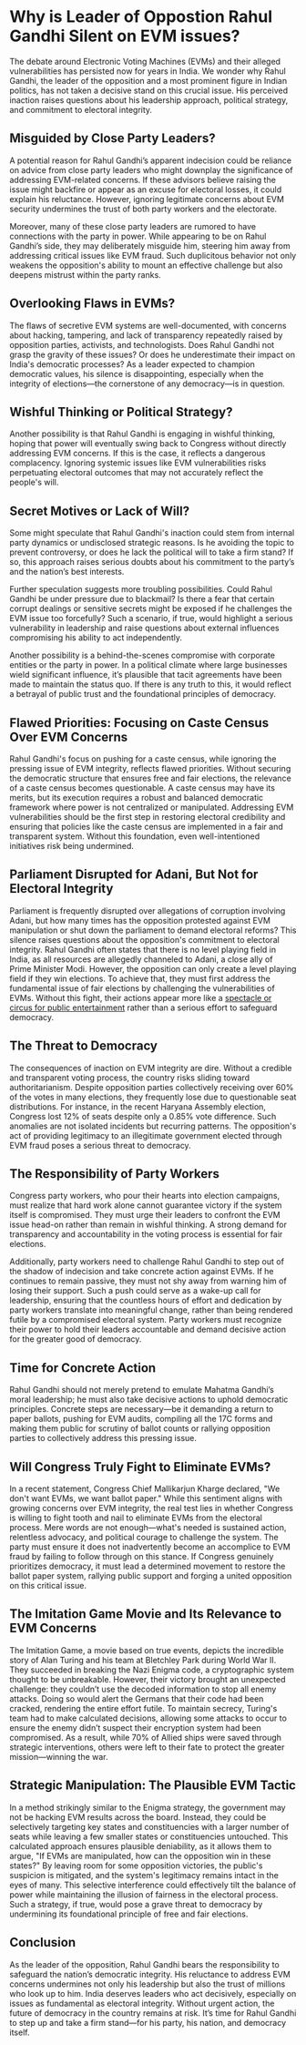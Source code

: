 # Why is Leader of Oppostion Rahul Gandhi Silent on EVM issues?


The debate around Electronic Voting Machines (EVMs) and their alleged vulnerabilities has persisted now for years in India. We wonder why Rahul Gandhi, the leader of the opposition and a most prominent figure in Indian politics, has not taken a decisive stand on this crucial issue. His perceived inaction raises questions about his leadership approach, political strategy, and commitment to electoral integrity.

## Misguided by Close Party Leaders?

A potential reason for Rahul Gandhi’s apparent indecision could be reliance on advice from close party leaders who might downplay the significance of addressing EVM-related concerns. If these advisors believe raising the issue might backfire or appear as an excuse for electoral losses, it could explain his reluctance. However, ignoring legitimate concerns about EVM security undermines the trust of both party workers and the electorate.

Moreover, many of these close party leaders are rumored to have connections with the party in power. While appearing to be on Rahul Gandhi’s side, they may deliberately misguide him, steering him away from addressing critical issues like EVM fraud. Such duplicitous behavior not only weakens the opposition's ability to mount an effective challenge but also deepens mistrust within the party ranks.

## Overlooking Flaws in EVMs?

The flaws of secretive EVM systems are well-documented, with concerns about hacking, tampering, and lack of transparency repeatedly raised by opposition parties, activists, and technologists. Does Rahul Gandhi not grasp the gravity of these issues? Or does he underestimate their impact on India's democratic processes? As a leader expected to champion democratic values, his silence is disappointing, especially when the integrity of elections—the cornerstone of any democracy—is in question.

## Wishful Thinking or Political Strategy?

Another possibility is that Rahul Gandhi is engaging in wishful thinking, hoping that power will eventually swing back to Congress without directly addressing EVM concerns. If this is the case, it reflects a dangerous complacency. Ignoring systemic issues like EVM vulnerabilities risks perpetuating electoral outcomes that may not accurately reflect the people's will.

## Secret Motives or Lack of Will?

Some might speculate that Rahul Gandhi's inaction could stem from internal party dynamics or undisclosed strategic reasons. Is he avoiding the topic to prevent controversy, or does he lack the political will to take a firm stand? If so, this approach raises serious doubts about his commitment to the party’s and the nation’s best interests.

Further speculation suggests more troubling possibilities. Could Rahul Gandhi be under pressure due to blackmail? Is there a fear that certain corrupt dealings or sensitive secrets might be exposed if he challenges the EVM issue too forcefully? Such a scenario, if true, would highlight a serious vulnerability in leadership and raise questions about external influences compromising his ability to act independently.

Another possibility is a behind-the-scenes compromise with corporate entities or the party in power. In a political climate where large businesses wield significant influence, it’s plausible that tacit agreements have been made to maintain the status quo. If there is any truth to this, it would reflect a betrayal of public trust and the foundational principles of democracy.

## Flawed Priorities: Focusing on Caste Census Over EVM Concerns

Rahul Gandhi's focus on pushing for a caste census, while ignoring the pressing issue of EVM integrity, reflects flawed priorities. Without securing the democratic structure that ensures free and fair elections, the relevance of a caste census becomes questionable. A caste census may have its merits, but its execution requires a robust and balanced democratic framework where power is not centralized or manipulated. Addressing EVM vulnerabilities should be the first step in restoring electoral credibility and ensuring that policies like the caste census are implemented in a fair and transparent system. Without this foundation, even well-intentioned initiatives risk being undermined.

## Parliament Disrupted for Adani, But Not for Electoral Integrity

Parliament is frequently disrupted over allegations of corruption involving Adani, but how many times has the opposition protested against EVM manipulation or shut down the parliament to demand electoral reforms? This silence raises questions about the opposition's commitment to electoral integrity. Rahul Gandhi often states that there is no level playing field in India, as all resources are allegedly channeled to Adani, a close ally of Prime Minister Modi. However, the opposition can only create a level playing field if they win elections. To achieve that, they must first address the fundamental issue of fair elections by challenging the vulnerabilities of EVMs. Without this fight, their actions appear more like a [spectacle or circus for public entertainment](https://42683ff2b1a2ac5ad2fef0ee01995d78.ipfs.4everland.link/ipfs/bafybeifkhqxrbebc36rr7t3qbvxahewgo4u7xhg2llzuf3abvhhjttmihq) rather than a serious effort to safeguard democracy.

## The Threat to Democracy

The consequences of inaction on EVM integrity are dire. Without a credible and transparent voting process, the country risks sliding toward authoritarianism. Despite opposition parties collectively receiving over 60% of the votes in many elections, they frequently lose due to questionable seat distributions. For instance, in the recent Haryana Assembly election, Congress lost 12% of seats despite only a 0.85% vote difference. Such anomalies are not isolated incidents but recurring patterns. The opposition's act of providing legitimacy to an illegitimate government elected through EVM fraud poses a serious threat to democracy.

## The Responsibility of Party Workers

Congress party workers, who pour their hearts into election campaigns, must realize that hard work alone cannot guarantee victory if the system itself is compromised. They must urge their leaders to confront the EVM issue head-on rather than remain in wishful thinking. A strong demand for transparency and accountability in the voting process is essential for fair elections.


Additionally, party workers need to challenge Rahul Gandhi to step out of the shadow of indecision and take concrete action against EVMs. If he continues to remain passive, they must not shy away from warning him of losing their support. Such a push could serve as a wake-up call for leadership, ensuring that the countless hours of effort and dedication by party workers translate into meaningful change, rather than being rendered futile by a compromised electoral system. Party workers must recognize their power to hold their leaders accountable and demand decisive action for the greater good of democracy.


## Time for Concrete Action

Rahul Gandhi should not merely pretend to emulate Mahatma Gandhi’s moral leadership; he must also take decisive actions to uphold democratic principles. Concrete steps are necessary—be it demanding a return to paper ballots, pushing for EVM audits, compiling all the 17C forms and making them public for scrutiny of ballot counts or rallying opposition parties to collectively address this pressing issue.

## Will Congress Truly Fight to Eliminate EVMs?

In a recent statement, Congress Chief Mallikarjun Kharge declared, "We don't want EVMs, we want ballot paper." While this sentiment aligns with growing concerns over EVM integrity, the real test lies in whether Congress is willing to fight tooth and nail to eliminate EVMs from the electoral process. Mere words are not enough—what's needed is sustained action, relentless advocacy, and political courage to challenge the system. The party must ensure it does not inadvertently become an accomplice to EVM fraud by failing to follow through on this stance. If Congress genuinely prioritizes democracy, it must lead a determined movement to restore the ballot paper system, rallying public support and forging a united opposition on this critical issue.

## The Imitation Game Movie and Its Relevance to EVM Concerns

The Imitation Game, a movie based on true events, depicts the incredible story of Alan Turing and his team at Bletchley Park during World War II. They succeeded in breaking the Nazi Enigma code, a cryptographic system thought to be unbreakable. However, their victory brought an unexpected challenge: they couldn’t use the decoded information to stop all enemy attacks. Doing so would alert the Germans that their code had been cracked, rendering the entire effort futile. To maintain secrecy, Turing's team had to make calculated decisions, allowing some attacks to occur to ensure the enemy didn’t suspect their encryption system had been compromised. As a result, while 70% of Allied ships were saved through strategic interventions, others were left to their fate to protect the greater mission—winning the war.

## Strategic Manipulation: The Plausible EVM Tactic

In a method strikingly similar to the Enigma strategy, the government may not be hacking EVM results across the board. Instead, they could be selectively targeting key states and constituencies with a larger number of seats while leaving a few smaller states or constituencies untouched. This calculated approach ensures plausible deniability, as it allows them to argue, "If EVMs are manipulated, how can the opposition win in these states?" By leaving room for some opposition victories, the public's suspicion is mitigated, and the system's legitimacy remains intact in the eyes of many. This selective interference could effectively tilt the balance of power while maintaining the illusion of fairness in the electoral process. Such a strategy, if true, would pose a grave threat to democracy by undermining its foundational principle of free and fair elections.

## Conclusion

As the leader of the opposition, Rahul Gandhi bears the responsibility to safeguard the nation’s democratic integrity. His reluctance to address EVM concerns undermines not only his leadership but also the trust of millions who look up to him. India deserves leaders who act decisively, especially on issues as fundamental as electoral integrity. Without urgent action, the future of democracy in the country remains at risk. It’s time for Rahul Gandhi to step up and take a firm stand—for his party, his nation, and democracy itself.
